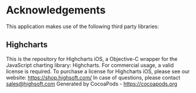 # Acknowledgements
This application makes use of the following third party libraries:

## Highcharts

This is the repository for Highcharts iOS, a Objective-C wrapper for the JavaScript charting library: Highcharts.
For commercial usage, a valid license is required. To purchase a license for Highcharts iOS, please see our website: https://shop.highsoft.com/
In case of questions, please contact sales@highsoft.com
Generated by CocoaPods - https://cocoapods.org

